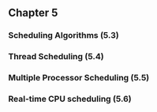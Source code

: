 ## Chapter 5

### Scheduling Algorithms (5.3)


### Thread Scheduling (5.4)


### Multiple Processor Scheduling (5.5)


### Real-time CPU scheduling (5.6)

